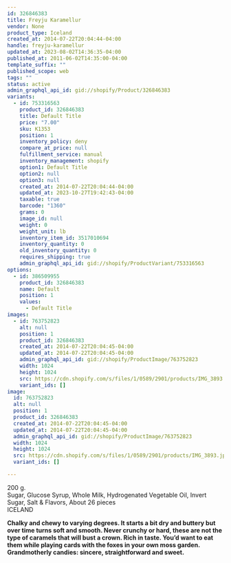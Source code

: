 ```yaml
---
id: 326846383
title: Freyju Karamellur
vendor: None
product_type: Iceland
created_at: 2014-07-22T20:04:44-04:00
handle: freyju-karamellur
updated_at: 2023-08-02T14:36:35-04:00
published_at: 2011-06-02T14:35:00-04:00
template_suffix: ""
published_scope: web
tags: ""
status: active
admin_graphql_api_id: gid://shopify/Product/326846383
variants:
  - id: 753316563
    product_id: 326846383
    title: Default Title
    price: "7.00"
    sku: K1353
    position: 1
    inventory_policy: deny
    compare_at_price: null
    fulfillment_service: manual
    inventory_management: shopify
    option1: Default Title
    option2: null
    option3: null
    created_at: 2014-07-22T20:04:44-04:00
    updated_at: 2023-10-27T19:42:43-04:00
    taxable: true
    barcode: "1360"
    grams: 0
    image_id: null
    weight: 0
    weight_unit: lb
    inventory_item_id: 3517010694
    inventory_quantity: 0
    old_inventory_quantity: 0
    requires_shipping: true
    admin_graphql_api_id: gid://shopify/ProductVariant/753316563
options:
  - id: 386509955
    product_id: 326846383
    name: Default
    position: 1
    values:
      - Default Title
images:
  - id: 763752823
    alt: null
    position: 1
    product_id: 326846383
    created_at: 2014-07-22T20:04:45-04:00
    updated_at: 2014-07-22T20:04:45-04:00
    admin_graphql_api_id: gid://shopify/ProductImage/763752823
    width: 1024
    height: 1024
    src: https://cdn.shopify.com/s/files/1/0589/2901/products/IMG_3893.jpeg?v=1406073885
    variant_ids: []
image:
  id: 763752823
  alt: null
  position: 1
  product_id: 326846383
  created_at: 2014-07-22T20:04:45-04:00
  updated_at: 2014-07-22T20:04:45-04:00
  admin_graphql_api_id: gid://shopify/ProductImage/763752823
  width: 1024
  height: 1024
  src: https://cdn.shopify.com/s/files/1/0589/2901/products/IMG_3893.jpeg?v=1406073885
  variant_ids: []

---
```


200 g.  
Sugar, Glucose Syrup, Whole Milk, Hydrogenated Vegetable Oil, Invert Sugar, Salt & Flavors, About 26 pieces  
ICELAND

**Chalky and chewy to varying degrees. It starts a bit dry and buttery but over time turns soft and smooth. Never crunchy or hard, these are not the type of caramels that will bust a crown. Rich in taste. You’d want to eat them while playing cards with the foxes in your own moss garden. Grandmotherly candies: sincere, straightforward and sweet.**